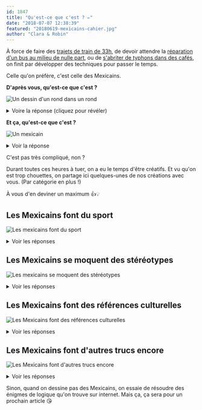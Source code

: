 ```yaml
---
id: 1847
title: "Qu'est-ce que c'est ? ✏️"
date: "2018-07-07 12:38:39"
featured: "20180619-mexicains-cahier.jpg"
author: "Clara & Robin"
---
```


À force de faire des
[trajets de train de 33h](https://eaudepoisson.com/2017/12/13/33-heures-transvietnamien/),
de devoir attendre la
[réparation d'un bus au milieu de nulle part](https://eaudepoisson.com/2018/06/18/la-panne/),
ou de
[s'abriter de typhons dans des cafés](https://eaudepoisson.com/2018/06/17/saison-des-pluies-a-bagan/),
on finit par développer des techniques pour passer le temps.

Celle qu'on préfère, c'est celle des Mexicains.

**D'après vous, qu'est-ce que c'est ?**

![Un dessin d'un rond dans un rond](20180619-mexicains-simple.png)

<details>
<summary>Voire la réponse (cliquez pour révéler)</summary>
C'est un Mexicain vu du ciel (avec son sombrero !)
</details>

**Et ça, qu'est-ce que c'est ?**

![Un mexicain](20180619-mexicains-balai.png)

<details>
<summary>Voir la réponse</summary>
C'est un Mexicain avec un balai.
</details>

C'est pas très compliqué, non ?

Durant toutes ces heures à tuer, on a eu le temps d'être créatifs. Et vu qu'on
est trop chouettes, on partage ici quelques-unes de nos créations avec vous.
(Par catégorie en plus !)

À vous d'en deviner un maximum 👍💡

## Les Mexicains font du sport

![Les mexicains font du sport](20180619-mexicains-sport.png)

<details>
<summary>Voir les réponses</summary>

1. _Un Mexicain à skis qui fait du chasse-neige._
2. _Un Mexicain qui fait du lancer du poids._
3. _Un Mexicain qui tire à l'arc sur une cible._
4. _Un Mexicain qui fait du bob suisse._
5. _Deux Mexicains brancardiers à un match de la Coupe du Monde._
6. _Un Mexicain qui fait du hula hoop._
7. _Un Mexicain qui joue au mini-golf._
8. _Un Mexicain qui vole en wingsuit._
9. _Quatre Mexicains au départ d'une course à pied, avec le Mexicain qui a tiré
   le coup de départ (à travers son sombrero)._
10. _Des Mexicains qui jouent au curling._

</details>

## Les Mexicains se moquent des stéréotypes

![Les mexicains se moquent des stéréotypes](20180619-mexicains-stereotypes.png)

<details>
<summary>Voir les réponses</summary>

11. _Un Mexicain français qui se balade avec sa baguette._
12. _Trois Mexicains suisses qui mangent une fondue._
13. _Un Mexicain portugais qui passe l'ouchpirateur._
14. _Un Mexicain anglais qui fait de la haute-cuisine (des toasts)._
15. _Un Mexicain suisse qui joue du cor des Alpes._
16. _Un Mexicain américain qui mange au McDo._
17. _Un Mexicain chinois qui fait des calculs sur son boulier._
18. _Une famille mexico-vietnamienne sur sa moto._
19. _Un Mexicain japonais qui mange des sushis._

</details>

## Les Mexicains font des références culturelles

![Les Mexicains font des références culturelles](20180619-mexicains-culture.png)

<details>
<summary>Voir les réponses</summary>

20. _Harry Potter mexicain qui traverse le mur pour aller sur le quai 9 3/4._
21. _Les Beatles mexicains qui traversent Abbey Road._
22. _Les Trois Mexicaires._
23. _Guillaume Tell mexicain et son fils._
24. _Un duel entre Harry Potter et Voldemort mexicains._
25. _Scott mexicain des X-Men et son regard laser destructeur._
26. _Harry Potter mexicain qui joue au Quidditch et tente d'attraper le vif
    d'or._
27. _Wolverine mexicain des X-Men._

</details>

## Les Mexicains font d'autres trucs encore

![Les Mexicains font d'autres trucs encore](20180619-mexicains-autres.png)

<details>
<summary>Voir les réponses</summary>

28. _Un Mexicain papa qui fait tournoyer son fils du bout des bras._
29. _Un Mexicain qui va aux toilettes._
30. _Un Mexicain qui vend des ballons._
31. _Un Mexicain qui retire son sombrero pour l'accrocher sur un crochet._
32. _Un Mexicain avec une pancarte "free hugs"._
33. _Un Mexicain ramoneur._
34. _Florian mexicain au bar avec son verre et sa bouteille de Jägermeister._
35. _Un Mexicain qui fait de la tyrolienne._
36. _Plein de Mexico-Vietnamiens à scooter sur un rond-point._

</details>

Sinon, quand on dessine pas des Mexicains, on essaie de résoudre des énigmes de
logique qu'on trouve sur internet. Mais ça, ça sera pour un prochain article 😘
